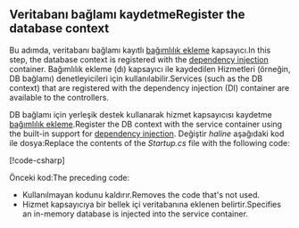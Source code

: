 ## <a name="register-the-database-context"></a><span data-ttu-id="594ef-101">Veritabanı bağlamı kaydetme</span><span class="sxs-lookup"><span data-stu-id="594ef-101">Register the database context</span></span>

<span data-ttu-id="594ef-102">Bu adımda, veritabanı bağlamı kayıtlı [bağımlılık ekleme](xref:fundamentals/dependency-injection) kapsayıcı.</span><span class="sxs-lookup"><span data-stu-id="594ef-102">In this step, the database context is registered with the [dependency injection](xref:fundamentals/dependency-injection) container.</span></span> <span data-ttu-id="594ef-103">Bağımlılık ekleme (dı) kapsayıcı ile kaydedilen Hizmetleri (örneğin, DB bağlamı) denetleyicileri için kullanılabilir.</span><span class="sxs-lookup"><span data-stu-id="594ef-103">Services (such as the DB context) that are registered with the dependency injection (DI) container are available to the controllers.</span></span>

<span data-ttu-id="594ef-104">DB bağlamı için yerleşik destek kullanarak hizmet kapsayıcısı kaydetme [bağımlılık ekleme](xref:fundamentals/dependency-injection).</span><span class="sxs-lookup"><span data-stu-id="594ef-104">Register the DB context with the service container using the built-in support for [dependency injection](xref:fundamentals/dependency-injection).</span></span> <span data-ttu-id="594ef-105">Değiştir *haline* aşağıdaki kod ile dosya:</span><span class="sxs-lookup"><span data-stu-id="594ef-105">Replace the contents of the *Startup.cs* file with the following code:</span></span>

[!code-csharp[](../../tutorials/first-web-api/sample/TodoApi/Startup.cs?highlight=2,4,12)]

<span data-ttu-id="594ef-106">Önceki kod:</span><span class="sxs-lookup"><span data-stu-id="594ef-106">The preceding code:</span></span>

* <span data-ttu-id="594ef-107">Kullanılmayan kodunu kaldırır.</span><span class="sxs-lookup"><span data-stu-id="594ef-107">Removes the code that's not used.</span></span>
* <span data-ttu-id="594ef-108">Hizmet kapsayıcıya bir bellek içi veritabanına eklenen belirtir.</span><span class="sxs-lookup"><span data-stu-id="594ef-108">Specifies an in-memory database is injected into the service container.</span></span>